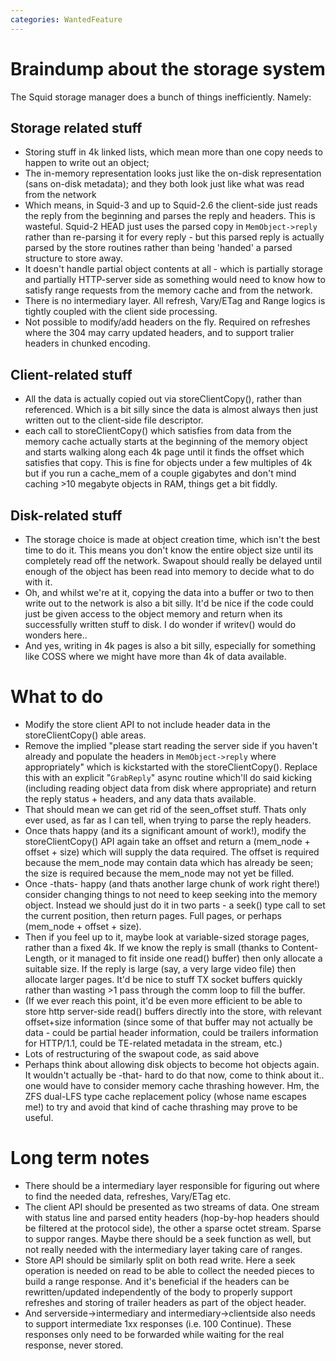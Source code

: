 ```yaml
---
categories: WantedFeature
---
```

# Braindump about the storage system

The Squid storage manager does a bunch of things inefficiently. Namely:

## Storage related stuff

- Storing stuff in 4k linked lists, which mean more than one copy
    needs to happen to write out an object;
- The in-memory representation looks just like the on-disk
    representation (sans on-disk metadata); and they both look just like
    what was read from the network
- Which means, in Squid-3 and up to Squid-2.6 the client-side just
    reads the reply from the beginning and parses the reply and headers.
    This is wasteful. Squid-2 HEAD just uses the parsed copy in
    `MemObject->reply` rather than re-parsing it for every reply - but
    this parsed reply is actually parsed by the store routines rather
    than being 'handed' a parsed structure to store away.
- It doesn't handle partial object contents at all - which is
    partially storage and partially HTTP-server side as something would
    need to know how to satisfy range requests from the memory cache and
    from the network.
- There is no intermediary layer. All refresh, Vary/ETag and Range
    logics is tightly coupled with the client side processing.
- Not possible to modify/add headers on the fly. Required on refreshes
    where the 304 may carry updated headers, and to support tralier
    headers in chunked encoding.

## Client-related stuff

- All the data is actually copied out via storeClientCopy(), rather
    than referenced. Which is a bit silly since the data is almost
    always then just written out to the client-side file descriptor.
- each call to storeClientCopy() which satisfies from data from the
    memory cache actually starts at the beginning of the memory object
    and starts walking along each 4k page until it finds the offset
    which satisfies that copy. This is fine for objects under a few
    multiples of 4k but if you run a cache_mem of a couple gigabytes
    and don't mind caching \>10 megabyte objects in RAM, things get a
    bit fiddly.

## Disk-related stuff

- The storage choice is made at object creation time, which isn't the
    best time to do it. This means you don't know the entire object size
    until its completely read off the network. Swapout should really be
    delayed until enough of the object has been read into memory to
    decide what to do with it.
-  Oh, and whilst we're at it, copying the data into a buffer or two to
    then write out to the network is also a bit silly. It'd be nice if
    the code could just be given access to the object memory and return
    when its successfully written stuff to disk. I do wonder if writev()
    would do wonders here..
-  And yes, writing in 4k pages is also a bit silly, especially for
    something like COSS where we might have more than 4k of data
    available.

# What to do

-  Modify the store client API to not include header data in the
    storeClientCopy() able areas.
-  Remove the implied "please start reading the server side if you
    haven't already and populate the headers in `MemObject->reply` where
    appropriately" which is kickstarted with the storeClientCopy().
    Replace this with an explicit "`GrabReply`" async routine which'll
    do said kicking (including reading object data from disk where
    appropriate) and return the reply status + headers, and any data
    thats available.
-  That should mean we can get rid of the seen_offset stuff. Thats
    only ever used, as far as I can tell, when trying to parse the reply
    headers.
-  Once thats happy (and its a significant amount of work\!), modify
    the storeClientCopy() API again take an offset and return a
    (mem_node + offset + size) which will supply the data required. The
    offset is required because the mem_node may contain data which has
    already be seen; the size is required because the mem_node may not
    yet be filled.
-  Once -thats- happy (and thats another large chunk of work right
    there\!) consider changing things to not need to keep seeking into
    the memory object. Instead we should just do it in two parts - a
    seek() type call to set the current position, then return pages.
    Full pages, or perhaps (mem_node + offset + size).
-  Then if you feel up to it, maybe look at variable-sized storage
    pages, rather than a fixed 4k. If we know the reply is small (thanks
    to Content-Length, or it managed to fit inside one read() buffer)
    then only allocate a suitable size. If the reply is large (say, a
    very large video file) then allocate larger pages. It'd be nice to
    stuff TX socket buffers quickly rather than wasting \>1 pass through
    the comm loop to fill the buffer.
-  (If we ever reach this point, it'd be even more efficient to be able
    to store http server-side read() buffers directly into the store,
    with relevant offset+size information (since some of that buffer may
    not actually be data - could be partial header information, could be
    trailers information for HTTP/1.1, could be TE-related metadata in
    the stream, etc.)
-  Lots of restructuring of the swapout code, as said above
-  Perhaps think about allowing disk objects to become hot objects
    again. It wouldn't actually be -that- hard to do that now, come to
    think about it.. one would have to consider memory cache thrashing
    however. Hm, the ZFS dual-LFS type cache replacement policy (whose
    name escapes me\!) to try and avoid that kind of cache thrashing may
    prove to be useful.

# Long term notes

-  There should be a intermediary layer responsible for figuring out
    where to find the needed data, refreshes, Vary/ETag etc.
-  The client API should be presented as two streams of data. One
    stream with status line and parsed entity headers (hop-by-hop
    headers should be filtered at the protocol side), the other a sparse
    octet stream. Sparse to suppor ranges. Maybe there should be a seek
    function as well, but not really needed with the intermediary layer
    taking care of ranges.
-  Store API should be similarly split on both read write. Here a seek
    operation is needed on read to be able to collect the needed pieces
    to build a range response. And it's beneficial if the headers can be
    rewritten/updated independently of the body to properly support
    refreshes and storing of trailer headers as part of the object
    header.
-  And serverside-\>intermediary and intermediary-\>clientside also
    needs to support intermediate 1xx responses (i.e. 100 Continue).
    These responses only need to be forwarded while waiting for the real
    response, never stored.
